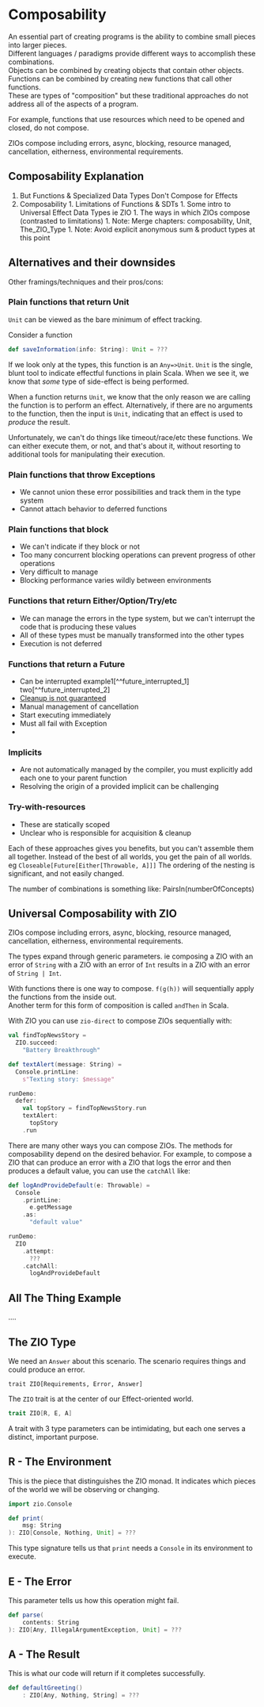 # Composability

An essential part of creating programs is the ability to combine small pieces into larger pieces.  
Different languages / paradigms provide different ways to accomplish these combinations.  
Objects can be combined by creating objects that contain other objects.  
Functions can be combined by creating new functions that call other functions.  
These are types of "composition" but these traditional approaches do not address all of the aspects of a program.

For example, functions that use resources which need to be opened and closed, do not compose.




ZIOs compose including errors, async, blocking, resource managed, cancellation, eitherness, environmental requirements.

## Composability Explanation

1. But Functions & Specialized Data Types Don't Compose for Effects
  1. Composability
    1. Limitations of Functions & SDTs
    1. Some intro to Universal Effect Data Types ie ZIO
    1. The ways in which ZIOs compose (contrasted to limitations)
    1. Note: Merge chapters: composability, Unit, The_ZIO_Type
    1. Note: Avoid explicit anonymous sum & product types at this point

## Alternatives and their downsides

Other framings/techniques and their pros/cons:

### Plain functions that return Unit

`Unit` can be viewed as the bare minimum of effect tracking.

Consider a function

```scala mdoc
def saveInformation(info: String): Unit = ???
```

If we look only at the types, this function is an `Any=>Unit`.
`Unit` is the single, blunt tool to indicate effectful functions in plain Scala.
When we see it, we know that *some* type of side-effect is being performed.

When a function returns `Unit`, we know that the only reason we are calling the function is to perform an effect.
Alternatively, if there are no arguments to the function, then the input is `Unit`, indicating that an effect is used to _produce_ the result.

Unfortunately, we can't do things like timeout/race/etc these functions. 
We can either execute them, or not, and that's about it, without resorting to additional tools for manipulating their execution.

### Plain functions that throw Exceptions

- We cannot union these error possibilities and track them in the type system
- Cannot attach behavior to deferred functions



### Plain functions that block

- We can't indicate if they block or not
- Too many concurrent blocking operations can prevent progress of other operations
- Very difficult to manage
- Blocking performance varies wildly between environments

### Functions that return Either/Option/Try/etc

- We can manage the errors in the type system, but we can't interrupt the code that is producing these values
- All of these types must be manually transformed into the other types
- Execution is not deferred

### Functions that return a Future

- Can be interrupted example1[^^future_interrupted_1] two[^^future_interrupted_2]
- [Cleanup is not guaranteed](./15_Concurrency_Interruption.md##Future-Cancellation)
- Manual management of cancellation
- Start executing immediately
- Must all fail with Exception
- 
### Implicits
  - Are not automatically managed by the compiler, you must explicitly add each one to your parent function
  - Resolving the origin of a provided implicit can be challenging

### Try-with-resources
  - These are statically scoped
  - Unclear who is responsible for acquisition & cleanup



Each of these approaches gives you benefits, but you can't assemble them all together.
Instead of the best of all worlds, you get the pain of all worlds.
eg `Closeable[Future[Either[Throwable, A]]]`
The ordering of the nesting is significant, and not easily changed.

The number of combinations is something like:
  PairsIn(numberOfConcepts)

## Universal Composability with ZIO

ZIOs compose including errors, async, blocking, resource managed, cancellation, eitherness, environmental requirements.

The types expand through generic parameters. ie composing a ZIO with an error of `String` with a ZIO with an error of `Int` results in a ZIO with an error of `String | Int`.

With functions there is one way to compose.
`f(g(h))` will sequentially apply the functions from the inside out.  
Another term for this form of composition is called `andThen` in Scala.

With ZIO you can use `zio-direct` to compose ZIOs sequentially with:
```scala mdoc:invisible
val findTopNewsStory =
  ZIO.succeed:
    "Battery Breakthrough"

def textAlert(message: String) =
  Console.printLine:
    s"Texting story: $message"
```

```scala mdoc
runDemo:
  defer:
    val topStory = findTopNewsStory.run
    textAlert:
      topStory
    .run
```

There are many other ways you can compose ZIOs.
The methods for composability depend on the desired behavior.
For example, to compose a ZIO that can produce an error with a ZIO that logs the error and then produces a default value, you can use the `catchAll` like:

```scala mdoc
def logAndProvideDefault(e: Throwable) =
  Console
    .printLine:
      e.getMessage
    .as:
      "default value"

runDemo:
  ZIO
    .attempt:
      ???
    .catchAll:
      logAndProvideDefault
```

## All The Thing Example

....


## The ZIO Type


We need an `Answer` about this scenario.  The scenario requires things and could produce an error.
```
trait ZIO[Requirements, Error, Answer]
```


The `ZIO` trait is at the center of our Effect-oriented world.

```scala
trait ZIO[R, E, A]
```

A trait with 3 type parameters can be intimidating, but each one serves a distinct, important purpose.

## R - The Environment

This is the piece that distinguishes the ZIO monad.
It indicates which pieces of the world we will be observing or changing.

```scala mdoc
import zio.Console

def print(
    msg: String
): ZIO[Console, Nothing, Unit] = ???
```

This type signature tells us that `print` needs a `Console` in its environment to execute.

## E - The Error

This parameter tells us how this operation might fail.

```scala mdoc
def parse(
    contents: String
): ZIO[Any, IllegalArgumentException, Unit] = ???
```

## A - The Result

This is what our code will return if it completes successfully.

```scala mdoc
def defaultGreeting()
    : ZIO[Any, Nothing, String] = ???
```

